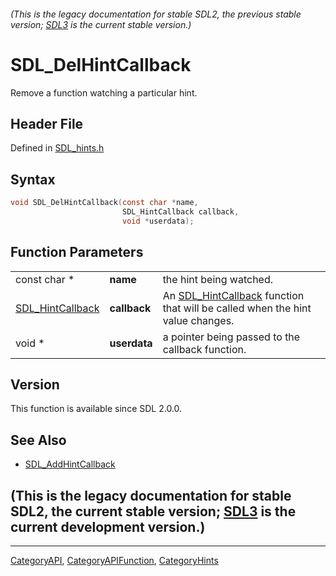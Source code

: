 ###### (This is the legacy documentation for stable SDL2, the previous stable version; [SDL3](https://wiki.libsdl.org/SDL3/) is the current stable version.)
# SDL_DelHintCallback

Remove a function watching a particular hint.

## Header File

Defined in [SDL_hints.h](https://github.com/libsdl-org/SDL/blob/SDL2/include/SDL_hints.h)

## Syntax

```c
void SDL_DelHintCallback(const char *name,
                         SDL_HintCallback callback,
                         void *userdata);
```

## Function Parameters

|                                      |              |                                                                                                   |
| ------------------------------------ | ------------ | ------------------------------------------------------------------------------------------------- |
| const char *                         | **name**     | the hint being watched.                                                                           |
| [SDL_HintCallback](SDL_HintCallback) | **callback** | An [SDL_HintCallback](SDL_HintCallback) function that will be called when the hint value changes. |
| void *                               | **userdata** | a pointer being passed to the callback function.                                                  |

## Version

This function is available since SDL 2.0.0.

## See Also

- [SDL_AddHintCallback](SDL_AddHintCallback)


## (This is the legacy documentation for stable SDL2, the current stable version; [SDL3](https://wiki.libsdl.org/SDL3/) is the current development version.)



----
[CategoryAPI](CategoryAPI), [CategoryAPIFunction](CategoryAPIFunction), [CategoryHints](CategoryHints)

